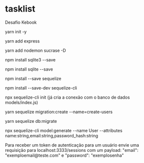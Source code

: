 # tasklist

<p>Desafio Kebook</p>

<p>yarn init -y</p>
<p>yarn add express</p>
<p>yarn add nodemon sucrase -D</p>
<p>npm install sqlite3 --save</p>
<p>npm install sqlite --save</p>
<p>npm install --save sequelize </p>
<p>npm install --save-dev sequelize-cli</p>
<p>npx sequelize-cli init   (já cria a conexão com o banco de dados models/index.js)</p>
<p>yarn sequelize migration:create --name=create-users</p>
<p>yarn sequelize db:migrate</p>
<p>npx sequelize-cli model:generate --name User --attributes name:string,email:string,password_hash:string</p>
<p>Para receber um token de autenticação para um usuário envie uma requisição para localhost:3333/sessions com um payload: "email": "exemploemail@teste.com" e "password": "exemplosenha"</p>
